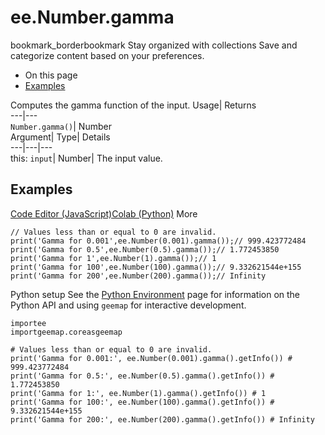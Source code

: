  
#  ee.Number.gamma 
bookmark_borderbookmark Stay organized with collections  Save and categorize content based on your preferences. 
  * On this page
  * [Examples](https://developers.google.com/earth-engine/apidocs/ee-number-gamma#examples)


Computes the gamma function of the input. 
Usage| Returns  
---|---  
`Number.gamma()`| Number  
Argument| Type| Details  
---|---|---  
this: `input`| Number| The input value.  
## Examples
[Code Editor (JavaScript)](https://developers.google.com/earth-engine/apidocs/ee-number-gamma#code-editor-javascript-sample)[Colab (Python)](https://developers.google.com/earth-engine/apidocs/ee-number-gamma#colab-python-sample) More
```
// Values less than or equal to 0 are invalid.
print('Gamma for 0.001',ee.Number(0.001).gamma());// 999.423772484
print('Gamma for 0.5',ee.Number(0.5).gamma());// 1.772453850
print('Gamma for 1',ee.Number(1).gamma());// 1
print('Gamma for 100',ee.Number(100).gamma());// 9.332621544e+155
print('Gamma for 200',ee.Number(200).gamma());// Infinity
```
Python setup
See the [ Python Environment](https://developers.google.com/earth-engine/guides/python_install) page for information on the Python API and using `geemap` for interactive development.
```
importee
importgeemap.coreasgeemap
```
```
# Values less than or equal to 0 are invalid.
print('Gamma for 0.001:', ee.Number(0.001).gamma().getInfo()) # 999.423772484
print('Gamma for 0.5:', ee.Number(0.5).gamma().getInfo()) # 1.772453850
print('Gamma for 1:', ee.Number(1).gamma().getInfo()) # 1
print('Gamma for 100:', ee.Number(100).gamma().getInfo()) # 9.332621544e+155
print('Gamma for 200:', ee.Number(200).gamma().getInfo()) # Infinity
```

